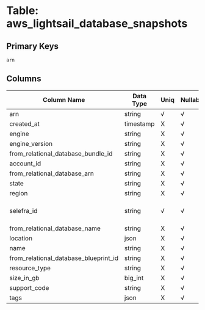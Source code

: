 # Table: aws_lightsail_database_snapshots

## Primary Keys 

```
arn
```


## Columns 

|  Column Name   |  Data Type  | Uniq | Nullable | Description | 
|  ----  | ----  | ----  | ----  | ---- | 
| arn | string | √ | √ |  | 
| created_at | timestamp | X | √ |  | 
| engine | string | X | √ |  | 
| engine_version | string | X | √ |  | 
| from_relational_database_bundle_id | string | X | √ |  | 
| account_id | string | X | √ |  | 
| from_relational_database_arn | string | X | √ |  | 
| state | string | X | √ |  | 
| region | string | X | √ |  | 
| selefra_id | string | √ | √ | primary keys value md5 | 
| from_relational_database_name | string | X | √ |  | 
| location | json | X | √ |  | 
| name | string | X | √ |  | 
| from_relational_database_blueprint_id | string | X | √ |  | 
| resource_type | string | X | √ |  | 
| size_in_gb | big_int | X | √ |  | 
| support_code | string | X | √ |  | 
| tags | json | X | √ |  | 



